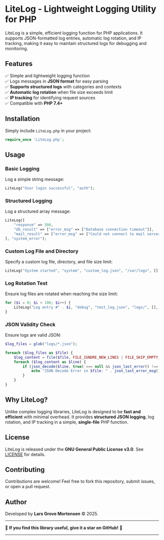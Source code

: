 # LiteLog - Lightweight Logging Utility for PHP  

LiteLog is a simple, efficient logging function for PHP applications. It supports JSON-formatted log entries, automatic log rotation, and IP tracking, making it easy to maintain structured logs for debugging and monitoring.  

## Features  
✅ Simple and lightweight logging function  
✅ Logs messages in **JSON format** for easy parsing  
✅ **Supports structured logs** with categories and contexts  
✅ **Automatic log rotation** when file size exceeds limit  
✅ **IP tracking** for identifying request sources  
✅ Compatible with **PHP 7.4+**  

## Installation  
Simply include `LiteLog.php` in your project:  

```php
require_once 'LiteLog.php';
```

## Usage  

### Basic Logging  
Log a simple string message:  

```php
LiteLog("User login successful", "auth");
```

### Structured Logging  
Log a structured array message:  

```php
LiteLog([
	"response" => 500,
	"db_result" => ["error_msg" => ["Database connection timeout"]],
	"mail_result" => ["error_msg" => ["Could not connect to mail server"]]
], "system_error");
```

### Custom Log File and Directory  
Specify a custom log file, directory, and file size limit:  

```php
LiteLog("System started", "system", "custom_log.json", "/var/logs", [], "192.168.1.10", 5 * 1024 * 1024);
```

### Log Rotation Test  
Ensure log files are rotated when reaching the size limit:  

```php
for ($i = 0; $i < 100; $i++) {
	LiteLog("Log entry #" . $i, "debug", "test_log.json", "logs/", [], "192.168.1.102", 102400);
}
```

### JSON Validity Check  
Ensure logs are valid JSON:  

```php
$log_files = glob("logs/*.json");

foreach ($log_files as $file) {
	$log_content = file($file, FILE_IGNORE_NEW_LINES | FILE_SKIP_EMPTY_LINES);
	foreach ($log_content as $line) {
		if (json_decode($line, true) === null && json_last_error() !== JSON_ERROR_NONE) {
			echo "JSON Decode Error in $file: " . json_last_error_msg() . "\n";
		}
	}
}
```

## Why LiteLog?  
Unlike complex logging libraries, LiteLog is designed to be **fast and efficient** with minimal overhead. It provides **structured JSON logging**, log rotation, and IP tracking in a simple, **single-file** PHP function.  

## License  
LiteLog is released under the **GNU General Public License v3.0**. See [LICENSE](LICENSE) for details.  

## Contributing  
Contributions are welcome! Feel free to fork this repository, submit issues, or open a pull request.  

## Author  
Developed by **Lars Grove Mortensen** © 2025.  

---  

🌟 **If you find this library useful, give it a star on GitHub!** 🌟  

---
